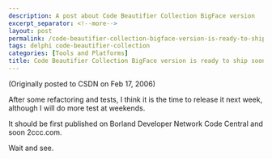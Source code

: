```yaml
---
description: A post about Code Beautifier Collection BigFace version
excerpt_separator: <!--more-->
layout: post
permalink: /code-beautifier-collection-bigface-version-is-ready-to-ship-soon-2e83f7ae6206
tags: delphi code-beautifier-collection
categories: [Tools and Platforms]
title: Code Beautifier Collection BigFace version is ready to ship soon!
---
```

(Originally posted to CSDN on Feb 17, 2006)

After some refactoring and tests, I think it is the time to release it next week, although I will do more test at weekends.
<!--more-->

It should be first published on Borland Developer Network Code Central and soon 2ccc.com.

Wait and see.
